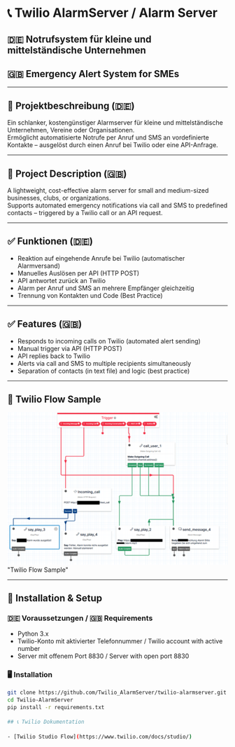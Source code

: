 # 📞 Twilio AlarmServer / Alarm Server

## 🇩🇪 Notrufsystem für kleine und mittelständische Unternehmen 
## 🇬🇧 Emergency Alert System for SMEs

---

## 🔔 Projektbeschreibung (🇩🇪)

Ein schlanker, kostengünstiger Alarmserver für kleine und mittelständische Unternehmen, Vereine oder Organisationen.  
Ermöglicht automatisierte Notrufe per Anruf und SMS an vordefinierte Kontakte – ausgelöst durch einen Anruf bei Twilio oder eine API-Anfrage.

---

## 🔔 Project Description (🇬🇧)

A lightweight, cost-effective alarm server for small and medium-sized businesses, clubs, or organizations.  
Supports automated emergency notifications via call and SMS to predefined contacts – triggered by a Twilio call or an API request.

---

## ✅ Funktionen (🇩🇪)

- Reaktion auf eingehende Anrufe bei Twilio (automatischer Alarmversand)
- Manuelles Auslösen per API (HTTP POST)
- API antwortet zurück an Twilio
- Alarm per Anruf und SMS an mehrere Empfänger gleichzeitig
- Trennung von Kontakten und Code (Best Practice)

---

## ✅ Features (🇬🇧)

- Responds to incoming calls on Twilio (automated alert sending)
- Manual trigger via API (HTTP POST)
- API replies back to Twilio
- Alerts via call and SMS to multiple recipients simultaneously
- Separation of contacts (in text file) and logic (best practice)

---

## 📌 Twilio Flow Sample

![Logo](Twilio_Flow_Sample.png) "Twilio Flow Sample"

---

## 🚀 Installation & Setup

### 🇩🇪 Voraussetzungen / 🇬🇧 Requirements

- Python 3.x  
- Twilio-Konto mit aktivierter Telefonnummer / Twilio account with active number  
- Server mit offenem Port 8830 / Server with open port 8830

### 🖥️ Installation

```bash
git clone https://github.com/Twilio_AlarmServer/twilio-alarmserver.git
cd Twilio-AlarmServer
pip install -r requirements.txt

## 📞 Twilio Dokumentation

- [Twilio Studio Flow](https://www.twilio.com/docs/studio/)
